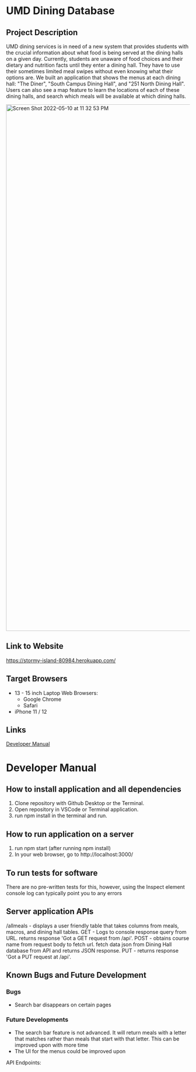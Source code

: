  # UMD Dining Database #
 
 ## Project Description ##

UMD dining services is in need of a new system that provides students with the crucial information about what food is being served at the dining halls on a given day. Currently, students are unaware of food choices and their dietary and nutrition facts until they enter a dining hall. They have to use their sometimes limited meal swipes without even knowing what their options are. We built an application that shows the menus at each dining hall: "The Diner", "South Campus Dining Hall", and "251 North Dining Hall". Users can also see a map feature to learn the locations of each of these dining halls, and search which meals will be available at which dining halls.



<img width="1439" alt="Screen Shot 2022-05-10 at 11 32 53 PM" src="https://user-images.githubusercontent.com/64926563/167763942-07e76f58-74b7-4638-9bc3-f50f9cbd6c78.png">


## Link to Website ##

https://stormy-island-80984.herokuapp.com/

## Target Browsers ##

* 13 - 15 inch Laptop Web Browsers:
  * Google Chrome
  * Safari
* iPhone 11 / 12


## Links ##

[Developer Manual](https://github.com/jhersh4/finalproject377#developer-manual/ "Developer Manual")

# Developer Manual #

## How to install application and all dependencies ##

1. Clone repository with Github Desktop or the Terminal.
2. Open repository in VSCode or Terminal application.
3. run npm install in the terminal and run.


## How to run application on a server ##

1. run npm start (after running npm install)
2. In your web browser, go to http://localhost:3000/


## To run tests for software ##

There are no pre-written tests for this, however, using the Inspect element console log can typically point you to any errors


## Server application APIs ##

/allmeals - displays a user friendly table that takes columns from meals, macros, and dining hall tables.
GET - Logs to console response query from URL. returns response 'Got a GET request from /api'.
POST - obtains course name from request body to fetch url. fetch data json from Dining Hall database from API and returns JSON response.
PUT - returns response 'Got a PUT request at /api'.


## Known Bugs and Future Development ##

### Bugs ###
* Search bar disappears on certain pages

### Future Developments ###
* The search bar feature is not advanced. It will return meals with a letter that matches rather than meals that start with that letter. This can be improved upon with more time
* The UI for the menus could be improved upon





API Endpoints:



